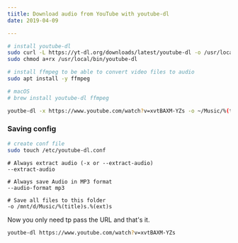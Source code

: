 ```yaml
---
tiitle: Download audio from YouTube with youtube-dl
date: 2019-04-09

---
```



```bash
# install youtube-dl
sudo curl -L https://yt-dl.org/downloads/latest/youtube-dl -o /usr/local/bin/youtube-dl
sudo chmod a+rx /usr/local/bin/youtube-dl

# install ffmpeg to be able to convert video files to audio
sudo apt install -y ffmpeg

# macOS
# brew install youtube-dl ffmpeg
```

```bash
youtbe-dl -x https://www.youtube.com/watch?v=xvtBAXM-YZs -o ~/Music/%(title)s.%(ext)s
```

### Saving config

```bash
# create conf file
sudo touch /etc/youtube-dl.conf
```

```
# Always extract audio (-x or --extract-audio)
--extract-audio

# Always save Audio in MP3 format
--audio-format mp3

# Save all files to this folder
-o /mnt/d/Music/%(title)s.%(ext)s
```

Now you only need tp pass the URL and that's it.

```bash
youtbe-dl https://www.youtube.com/watch?v=xvtBAXM-YZs
```